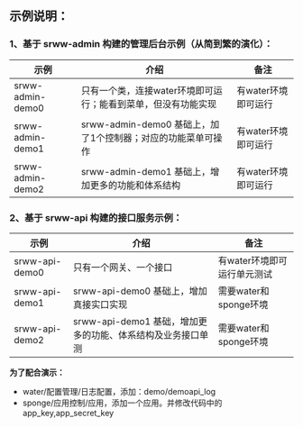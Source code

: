 

## 示例说明：


### 1、基于 srww-admin 构建的管理后台示例（从简到繁的演化）：

| 示例   | 介绍                                           |  备注               |
|------|----------------------------------------------|------------------|
| srww-admin-demo0 | 只有一个类，连接water环境即可运行；能看到菜单，但没有功能实现            | 有water环境即可运行     |
| srww-admin-demo1 | srww-admin-demo0 基础上，加了1个控制器；对应的功能菜单可操作 |  有water环境即可运行     |
| srww-admin-demo2 | srww-admin-demo1 基础上，增加更多的功能和体系结构            |  有water环境即可运行     |


### 2、基于 srww-api 构建的接口服务示例：

| 示例   | 介绍                                    | 备注               |
|------|---------------------------------------|------------------|
| srww-api-demo0 | 只有一个网关、一个接口                           | 有water环境即可运行单元测试 |
| srww-api-demo1 | srww-api-demo0 基础上，增加真接实口实现           | 需要water和sponge环境 |
| srww-api-demo2 | srww-api-demo1 基础，增加更多的功能、体系结构及业务接口单测 | 需要water和sponge环境 |


**为了配合演示：**

* water/配置管理/日志配置，添加：demo/demoapi_log
* sponge/应用控制/应用，添加一个应用。并修改代码中的 app_key,app_secret_key
